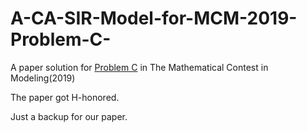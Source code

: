 # A-CA-SIR-Model-for-MCM-2019-Problem-C-
A paper solution for [Problem C](http://www.mathmodels.org/Problems/2019/MCM-C/index.html) in The Mathematical Contest in Modeling(2019) 

The paper got H-honored.

Just a backup for our paper.
